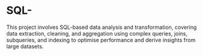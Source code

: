 # SQL-
This project involves SQL-based data analysis and transformation, covering data extraction, cleaning, and aggregation using complex queries, joins, subqueries, and indexing to optimise performance and derive insights from large datasets.
